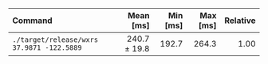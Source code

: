 | Command | Mean [ms] | Min [ms] | Max [ms] | Relative |
|:---|---:|---:|---:|---:|
| `./target/release/wxrs 37.9871 -122.5889` | 240.7 ± 19.8 | 192.7 | 264.3 | 1.00 |
